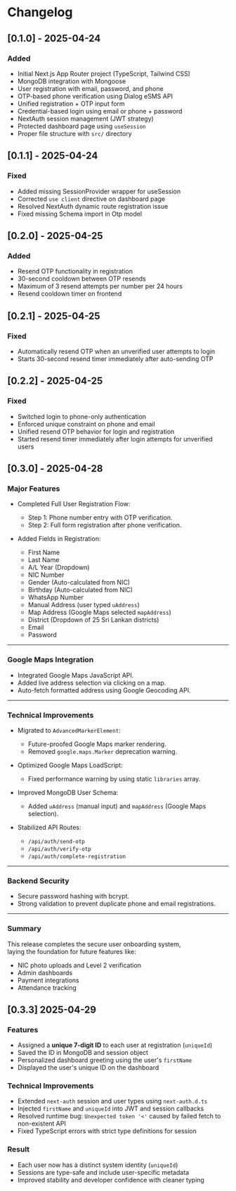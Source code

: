 # Changelog

## [0.1.0] - 2025-04-24

### Added

-   Initial Next.js App Router project (TypeScript, Tailwind CSS)
-   MongoDB integration with Mongoose
-   User registration with email, password, and phone
-   OTP-based phone verification using Dialog eSMS API
-   Unified registration + OTP input form
-   Credential-based login using email or phone + password
-   NextAuth session management (JWT strategy)
-   Protected dashboard page using `useSession`
-   Proper file structure with `src/` directory

## [0.1.1] - 2025-04-24

### Fixed

-   Added missing SessionProvider wrapper for useSession
-   Corrected `use client` directive on dashboard page
-   Resolved NextAuth dynamic route registration issue
-   Fixed missing Schema import in Otp model

## [0.2.0] - 2025-04-25

### Added

-   Resend OTP functionality in registration
-   30-second cooldown between OTP resends
-   Maximum of 3 resend attempts per number per 24 hours
-   Resend cooldown timer on frontend

## [0.2.1] - 2025-04-25

### Fixed

-   Automatically resend OTP when an unverified user attempts to login
-   Starts 30-second resend timer immediately after auto-sending OTP

## [0.2.2] - 2025-04-25

### Fixed

-   Switched login to phone-only authentication
-   Enforced unique constraint on phone and email
-   Unified resend OTP behavior for login and registration
-   Started resend timer immediately after login attempts for unverified users

## [0.3.0] - 2025-04-28

### Major Features

-   Completed Full User Registration Flow:

    -   Step 1: Phone number entry with OTP verification.
    -   Step 2: Full form registration after phone verification.

-   Added Fields in Registration:
    -   First Name
    -   Last Name
    -   A/L Year (Dropdown)
    -   NIC Number
    -   Gender (Auto-calculated from NIC)
    -   Birthday (Auto-calculated from NIC)
    -   WhatsApp Number
    -   Manual Address (user typed `uAddress`)
    -   Map Address (Google Maps selected `mapAddress`)
    -   District (Dropdown of 25 Sri Lankan districts)
    -   Email
    -   Password

---

### Google Maps Integration

-   Integrated Google Maps JavaScript API.
-   Added live address selection via clicking on a map.
-   Auto-fetch formatted address using Google Geocoding API.

---

### Technical Improvements

-   Migrated to `AdvancedMarkerElement`:

    -   Future-proofed Google Maps marker rendering.
    -   Removed `google.maps.Marker` deprecation warning.

-   Optimized Google Maps LoadScript:

    -   Fixed performance warning by using static `libraries` array.

-   Improved MongoDB User Schema:

    -   Added `uAddress` (manual input) and `mapAddress` (Google Maps selection).

-   Stabilized API Routes:
    -   `/api/auth/send-otp`
    -   `/api/auth/verify-otp`
    -   `/api/auth/complete-registration`

---

### Backend Security

-   Secure password hashing with bcrypt.
-   Strong validation to prevent duplicate phone and email registrations.

---

### Summary

This release completes the secure user onboarding system,  
laying the foundation for future features like:

-   NIC photo uploads and Level 2 verification
-   Admin dashboards
-   Payment integrations
-   Attendance tracking

## [0.3.3] 2025-04-29

### Features

-   Assigned a **unique 7-digit ID** to each user at registration (`uniqueId`)
-   Saved the ID in MongoDB and session object
-   Personalized dashboard greeting using the user's `firstName`
-   Displayed the user's unique ID on the dashboard

### Technical Improvements

-   Extended `next-auth` session and user types using `next-auth.d.ts`
-   Injected `firstName` and `uniqueId` into JWT and session callbacks
-   Resolved runtime bug: `Unexpected token '<'` caused by failed fetch to non-existent API
-   Fixed TypeScript errors with strict type definitions for session

### Result

-   Each user now has a distinct system identity (`uniqueId`)
-   Sessions are type-safe and include user-specific metadata
-   Improved stability and developer confidence with cleaner typing
